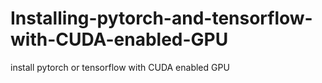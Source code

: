 # Installing-pytorch-and-tensorflow-with-CUDA-enabled-GPU
install pytorch or tensorflow with CUDA enabled GPU
